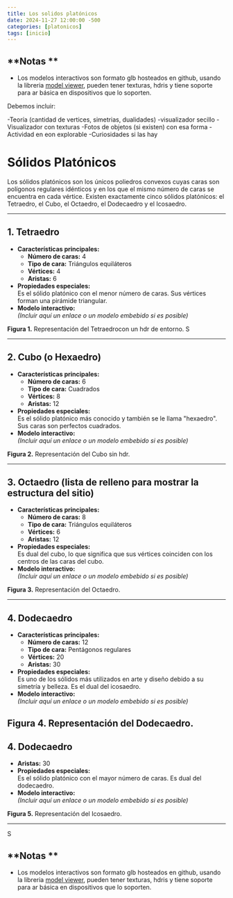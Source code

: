 ```yaml
---
title: Los solidos platónicos
date: 2024-11-27 12:00:00 -500
categories: [platonicos]
tags: [inicio]
---
```

<script type="module" src="https://ajax.googleapis.com/ajax/libs/model-viewer/4.0.0/model-viewer.min.js"></script>


## **Notas **  
- Los modelos interactivos son formato glb hosteados en github, usando la libreria [model viewer](https://modelviewer.dev/), pueden tener texturas, hdris y tiene soporte para ar básica en dispositivos que lo soporten.


Debemos incluir:

-Teoría (cantidad de vertices, simetrias, dualidades)
-visualizador secillo
-Visualizador con texturas
-Fotos de objetos (si existen) con esa forma
-Actividad en eon explorable
-Curiosidades si las hay




# **Sólidos Platónicos**  
Los sólidos platónicos son los únicos poliedros convexos cuyas caras son polígonos regulares idénticos y en los que el mismo número de caras se encuentra en cada vértice. Existen exactamente cinco sólidos platónicos: el Tetraedro, el Cubo, el Octaedro, el Dodecaedro y el Icosaedro.

---

## **1. Tetraedro**  
- **Características principales:**  
  - **Número de caras:** 4  
  - **Tipo de cara:** Triángulos equiláteros  
  - **Vértices:** 4  
  - **Aristas:** 6  
- **Propiedades especiales:**  
  Es el sólido platónico con el menor número de caras. Sus vértices forman una pirámide triangular.  
- **Modelo interactivo:**  
  *(Incluir aquí un enlace o un modelo embebido si es posible)*  

<!--[Tetraedro](ruta/a/la/imagen_tetraedro.png)  -->
**Figura 1.** Representación del Tetraedrocon un hdr de entorno.
S
<model-viewer
    alt="Modelo 3D del Tetraedro"
    src="/assets/models/tetraedro.glb"
    ar
    auto-rotate
    environment-image="/assets/models/hdr.jpg"
    skybox-height="2m" max-camera-orbit="auto 90deg auto"
    skybox-image="/assets/models/hdr.jpg"
    shadow-intensity="0.5"
    camera-controls
    touch-action="pan-y"
    style="width: 100%; height: 400px;">
</model-viewer>



---

## **2. Cubo (o Hexaedro)**  
- **Características principales:**  
  - **Número de caras:** 6  
  - **Tipo de cara:** Cuadrados  
  - **Vértices:** 8  
  - **Aristas:** 12   
- **Propiedades especiales:**  
  Es el sólido platónico más conocido y también se le llama "hexaedro". Sus caras son perfectos cuadrados.  
- **Modelo interactivo:**  
  *(Incluir aquí un enlace o un modelo embebido si es posible)*  

<!--[Cubo](ruta/a/la/imagen_cubo.png)  -->
**Figura 2.** Representación del Cubo sin hdr.


  <model-viewer
    alt="Modelo 3D del Hexaedro"
    src="/assets/models/cubo.glb"
    ar
    environment-image="neutral"
    shadow-intensity="1"
    camera-controls
    touch-action="pan-y"
    auto-rotate
    style="width: 400px; height: 400px;">
  </model-viewer>





---



## **3. Octaedro (lista de relleno para mostrar la estructura del sitio)**  
- **Características principales:**  
  - **Número de caras:** 8  
  - **Tipo de cara:** Triángulos equiláteros  
  - **Vértices:** 6  
  - **Aristas:** 12  
- **Propiedades especiales:**  
  Es dual del cubo, lo que significa que sus vértices coinciden con los centros de las caras del cubo.  
- **Modelo interactivo:**  
  *(Incluir aquí un enlace o un modelo embebido si es posible)*  

<!--[Octaedro](ruta/a/la/imagen_octaedro.png)  -->
**Figura 3.** Representación del Octaedro.

---

## **4. Dodecaedro**  
- **Características principales:**  
  - **Número de caras:** 12  
  - **Tipo de cara:** Pentágonos regulares  
  - **Vértices:** 20  
  - **Aristas:** 30  
- **Propiedades especiales:**  
  Es uno de los sólidos más utilizados en arte y diseño debido a su simetría y belleza. Es el dual del icosaedro.  
- **Modelo interactivo:**  
  *(Incluir aquí un enlace o un modelo embebido si es posible)*  

<!--[Dodecaedro](ruta/a/la/imagen_dodecaedro.png)  -->
**Figura 4.** Representación del Dodecaedro.
---

## **4. Dodecaedro**  
  - **Aristas:** 30  
- **Propiedades especiales:**  
  Es el sólido platónico con el mayor número de caras. Es dual del dodecaedro.  
- **Modelo interactivo:**  
  *(Incluir aquí un enlace o un modelo embebido si es posible)*  

<!--[Icosaedro](ruta/a/la/imagen_icosaedro.png)  -->
**Figura 5.** Representación del Icosaedro.

---
S
## **Notas **  
- Los modelos interactivos son formato glb hosteados en github, usando la libreria [model viewer](https://modelviewer.dev/), pueden tener texturas, hdris y tiene soporte para ar básica en dispositivos que lo soporten.